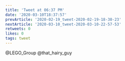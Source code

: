 ```yaml
---
title: 'Tweet at 06:37 PM'
date: '2020-03-10T18:37:57'
prevArticle: '2020-02-19_tweet-2020-02-19-18-30-23'
nextArticle: '2020-03-10_tweet-2020-03-10-22-57-53'
retweets: 0
likes: 0
tags: tweet
---
```

@LEGO_Group @that_hairy_guy